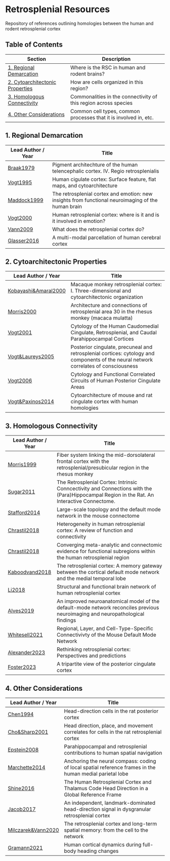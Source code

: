 # Retrosplenial Resources

Repository of references outlining homologies between the human and rodent retrosplenial cortex

## Table of Contents

| Section  | Description | 
| ------------- | ------------- | 
| [1. Regional Demarcation](#regdem)   | Where is the RSC in human and rodent brains?  |
| [2. Cytoarchitectonic Properties](#cyto)   | How are cells organized in this region?  |
| [3. Homologous Connectivity](#connect)  | Commonalities in the connectivity of this region across species |
| [4. Other Considerations](#other)  | Common cell types, common processes that it is involved in, etc. |

<a name="regdem"/>

## 1. Regional Demarcation

| Lead Author / Year  | Title |
| ------------- | ------------- |
| [Braak1979](https://link.springer.com/article/10.1007/BF00233654) | Pigment architechture of the human telencephalic cortex. IV. Regio retrosplenialis |
| [Vogt1995](https://onlinelibrary.wiley.com/doi/abs/10.1002/cne.903590310) | Human cigulate cortex: Surface feature, flat maps, and cytoarchitecture |
| [Maddock1999](https://www.sciencedirect.com/science/article/pii/S0166223698013745) | The retrosplenial cortex and emotion: new insights from functional neuroimaging of the human brain |
| [Vogt2000](https://www.cell.com/trends/neurosciences/fulltext/S0166-2236(00)01579-4) | Human retrosplenial cortex: where is it and is it involved in emotion? |
| [Vann2009](https://www.nature.com/articles/nrn2733) | What does the retrosplenial cortex do? |
| [Glasser2016](https://www.nature.com/articles/nature18933) | A multi-modal parcellation of human cerebral cortex |


<a name="cyto"/>

## 2. Cytoarchitectonic Properties

| Lead Author / Year  | Title |
| ------------- | ------------- |
| [Kobayashi&Amaral2000](https://onlinelibrary.wiley.com/doi/abs/10.1002/1096-9861(20001023)426:3%3C339::AID-CNE1%3E3.0.CO;2-8) | Macaque monkey retrosplenial cortex: I. Three-dimensional and cytoarchitectonic organization |
| [Morris2000](https://onlinelibrary.wiley.com/doi/full/10.1046/j.1460-9568.1999.00672.x) | Architecture and connections of retrosplenial area 30 in the rhesus monkey (macaca mulatta) |
| [Vogt2001](https://cingulumneurosciences.net/wp-content/uploads/2021/08/89.-Vogt-2001Cytology-PCCRSC.pdf) | Cytology of the Human Caudomedial Cingulate, Retrosplenial, and Caudal Parahippocampal Cortices |
| [Vogt&Laureys2005](https://europepmc.org/article/MED/16186025) | Posterior cingulate, precuneal and retrosplenial cortices: cytology and components of the neural network correlates of consciousness |
| [Vogt2006](https://www.ncbi.nlm.nih.gov/pmc/articles/PMC2649771/) | Cytology and Functional Correlated Circuits of Human Posterior Cingulate Areas |
| [Vogt&Paxinos2014](https://link.springer.com/article/10.1007/s00429-012-0493-3) | Cytoarchitecture of mouse and rat cingulate cortex with human homologies |

<a name="connect"/>

## 3. Homologous Connectivity

| Lead Author / Year  | Title |
| ------------- | ------------- |
| [Morris1999](https://onlinelibrary.wiley.com/doi/abs/10.1002/(SICI)1096-9861(19990503)407:2%3C183::AID-CNE3%3E3.0.CO;2-N) | Fiber system linking the mid-dorsolateral frontal cortex with the retrosplenial/presubicular region in the rhesus monkey |
| [Sugar2011](https://www.ncbi.nlm.nih.gov/pmc/articles/PMC3147162/) | The Retrosplenial Cortex: Intrinsic Conncectivity and Connections with the (Para)Hippocampal Region in the Rat. An Interactive Connectome. |
| [Stafford2014](https://www.pnas.org/doi/10.1073/pnas.1404346111) | Large-scale topology and the default mode network in the mouse connectome |
| [Chrastil2018](https://psycnet.apa.org/doiLanding?doi=10.1037%2Fbne0000261) | Heterogeneity in human retrosplenial cortex: A review of function and connectivity |
| [Chrastil2018](https://psycnet.apa.org/record/2018-51215-002) | Converging meta-analytic and connectomic evidence for functional subregions within the human retrosplenial region |
| [Kaboodvand2018](https://onlinelibrary.wiley.com/doi/full/10.1002/hbm.23983) | The retrosplenial cortex: A memory gateway between the cortical default mode network and the medial temporal lobe |
| [Li2018](https://www.sciencedirect.com/science/article/pii/S030439401830185X) | Structural and functional brain network of human retrosplenial cortex |
| [Alves2019](https://www.nature.com/articles/s42003-019-0611-3) | An improved neuroanatomical model of the default-mode network reconciles previous neuroimaging and neuropathological findings |
| [Whitesell2021](https://www.sciencedirect.com/science/article/pii/S0896627320308898?via%3Dihub) | Regional, Layer, and Cell-Type-Specific Connectivivty of the Mouse Default Mode Network |
| [Alexander2023](https://www.sciencedirect.com/science/article/pii/S0896627322010273) | Rethinking retrosplenial cortex: Perspectives and predictions |
| [Foster2023](https://www.nature.com/articles/s41583-022-00661-x) | A tripartite view of the posterior cingulate cortex |


<a name="other"/>

## 4. Other Considerations

| Lead Author / Year  | Title |
| ------------- | ------------- |
| [Chen1994](https://link.springer.com/article/10.1007/BF00243212) | Head-direction cells in the rat posterior cortex |
| [Cho&Sharp2001](https://psycnet.apa.org/record/2001-16476-001) | Head direction, place, and movement correlates for cells in the rat retrosplenial cortex |
| [Epstein2008](https://www.sciencedirect.com/science/article/pii/S136466130800199X) | Parahippocampal and retrosplenial contributions to human spatial navigation |
| [Marchette2014](https://www.nature.com/articles/nn.3834) | Anchoring the neural compass: coding of local spatial reference frames in the human medial parietal lobe |
| [Shine2016](https://www.jneurosci.org/content/36/24/6371) | The Human Retrosplenial Cortex and Thalamus Code Head Direction in a Global Reference Frame |
| [Jacob2017](https://www.nature.com/articles/nn.4465) | An independent, landmark-dominated head-direction signal in dysgranular retrosplenial cortex |
| [Milczarek&Vann2020](https://www.ncbi.nlm.nih.gov/pmc/articles/PMC7374566/) | The retrosplenial cortex and long-term spatial memory: from the cell to the network |
| [Gramann2021](https://www.nature.com/articles/s41598-021-97749-8) | Human cortical dynamics during full-body heading changes |
